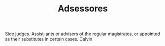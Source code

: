 ---
title: Adsessores
letter: A
permalink: "/definitions/adsessores.html"
body: Side judges. Assist-ants or advisers of the regular magistrates, or appointed
  as their substitutes in certain cases. Calvin
published_at: '2018-07-07'
source: Black's Law Dictionary
layout: post
---